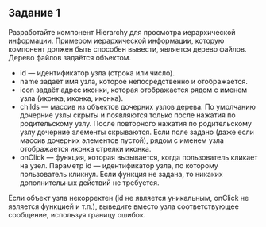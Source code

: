 ## Задание 1

Разработайте компонент Hierarchy для просмотра иерархической информации. Примером иерархической информации, которую компонент должен быть способен вывести, является дерево файлов. Дерево файлов задаётся объектом.

- id — идентификатор узла (строка или число).
- name задаёт имя узла, которое непосредственно и отображается.
- icon задаёт адрес иконки, которая отображается рядом с именем узла (иконка, иконка, иконка).
- childs — массив из объектов дочерних узлов дерева. По умолчанию дочерние узлы скрыты и появляются только после нажатия по родительскому узлу. После повторного нажатия по родительскому узлу дочерние элементы скрываются. Если поле задано (даже если массив дочерних элементов пустой), рядом с именем узла отображается иконка стрелки иконка.
- onClick — функция, которая вызывается, когда пользователь кликает на узел. Параметр id — идентификатор узла, по которому пользователь кликнул. Если функция не задана, то никаких дополнительных действий не требуется.

Если объект узла некорректен (id не является уникальным, onClick не является функцией и т.п.), выведите вместо узла соответствующее сообщение, используя границу ошибок.
